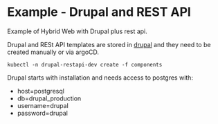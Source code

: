 # Example - Drupal and REST API

Example of Hybrid Web with Drupal plus rest api.

Drupal and RESt API templates are stored in [drupal](components) and they need to be created manually or via argoCD.

```shell
kubectl -n drupal-restapi-dev create -f components
```

Drupal starts with installation and needs access to postgres with:

* host=postgresql
* db=drupal_production
* username=drupal
* password=drupal

